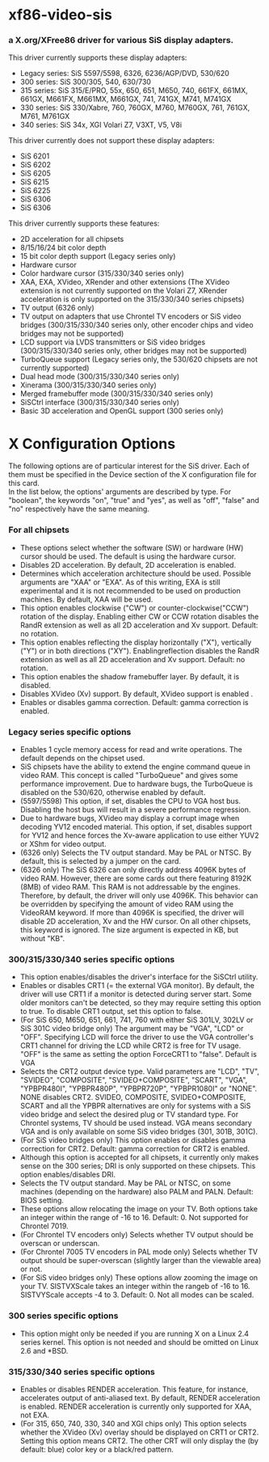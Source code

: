 # xf86-video-sis
### a X.org/XFree86 driver for various SiS display adapters.
This driver currently supports these display adapters:
-  Legacy series: SiS 5597/5598, 6326, 6236/AGP/DVD, 530/620
-  300 series: SiS 300/305, 540, 630/730
-  315 series: SiS 315/E/PRO, 55x, 650, 651, M650, 740, 661FX, 661MX, 661GX, M661FX, M661MX, M661GX, 741, 741GX, M741, M741GX
-  330 series: SiS 330/Xabre, 760, 760GX, M760, M760GX, 761, 761GX, M761, M761GX
-  340 series: SiS 34x, XGI Volari Z7, V3XT, V5, V8i

This driver currently does not support these display adapters:  
-  SiS 6201
-  SiS 6202
-  SiS 6205
-  SiS 6215
-  SiS 6225
-  SiS 6306
-  SiS 6306

This driver currently supports these features:  
-  2D acceleration for all chipsets
-  8/15/16/24 bit color depth
-  15 bit color depth support (Legacy series only)
-  Hardware cursor
-  Color hardware cursor (315/330/340 series only)
-  XAA, EXA, XVideo, XRender and other extensions (The XVideo extension is not currently supported on the Volari Z7, XRender acceleration is only supported on the 315/330/340 series chipsets)
-  TV output (6326 only)
-  TV output on adapters that use Chrontel TV encoders or SiS video bridges (300/315/330/340 series only, other encoder chips and video bridges may not be supported)
-  LCD support via LVDS transmitters or SiS video bridges (300/315/330/340 series only, other bridges may not be supported)
-  TurboQueue support (Legacy series only, the 530/620 chipsets are not currently supported)
-  Dual head mode (300/315/330/340 series only)
-  Xinerama (300/315/330/340 series only)
-  Merged framebuffer mode (300/315/330/340 series only)
-  SiSCtrl interface (300/315/330/340 series only)
-  Basic 3D acceleration and OpenGL support (300 series only)  

# X Configuration Options
The following options are of particular interest for the SiS driver. Each of them must be specified in the Device section of the X configuration file for this card.  
In the list below, the options' arguments are described by type. For "boolean", the keywords "on", "true" and "yes", as well as "off", "false" and "no" respectively have the same meaning.  
### For all chipsets
- These options select whether the software (SW) or hardware (HW) cursor should be used. The default is using the hardware cursor.
- Disables 2D acceleration. By default, 2D acceleration is enabled.
- Determines which acceleration architecture should be used. Possible arguments are "XAA" or "EXA". As of this writing, EXA is still experimental and it is not recommended to be used on production machines. By default, XAA will be used.
- This option enables clockwise ("CW") or counter-clockwise("CCW") rotation of the display. Enabling either CW or CCW rotation disables the RandR extension as well as all 2D acceleration and Xv support. Default: no rotation.
- This option enables reflecting the display horizontally ("X"), vertically ("Y") or in both directions ("XY"). Enablingreflection disables the RandR extension as well as all 2D acceleration and Xv support. Default: no rotation.
- This option enables the shadow framebuffer layer. By default, it is disabled.
- Disables XVideo (Xv) support. By default, XVideo support is enabled .
- Enables or disables gamma correction. Default: gamma correction is enabled.

### Legacy series specific options
- Enables 1 cycle memory access for read and write operations. The default depends on the chipset used.
- SiS chipsets have the ability to extend the engine command queue in video RAM. This concept is called "TurboQueue" and gives some  performance improvement. Due to hardware bugs, the TurboQueue is disabled on the 530/620, otherwise enabled by default.
- (5597/5598) This option, if set, disables the CPU to VGA host bus.  Disabling the host bus will result in a severe performance regression.
- Due to hardware bugs, XVideo may display a corrupt image when decoding YV12 encoded material. This option, if set, disables support for YV12 and hence forces the Xv-aware application to use either YUV2 or XShm for video output.
- (6326 only) Selects the TV output standard. May be PAL or NTSC. By default, this is selected by a jumper on the card.
- (6326 only) The SiS 6326 can only directly address 4096K bytes of video RAM. However, there are some cards out there featuring 8192K (8MB) of video RAM. This RAM is not addressable by the engines. Therefore, by default, the driver will only use 4096K. This behavior can be overridden by specifying the amount of video RAM using the VideoRAM keyword. If more than 4096K is specified, the driver will disable 2D acceleration, Xv and the HW cursor. On all other chipsets, this keyword is ignored. The size argument is expected in KB, but without "KB".

### 300/315/330/340 series specific options
- This option enables/disables the driver's interface for the SiSCtrl utility.
- Enables or disables CRT1 (= the external VGA monitor). By default, the driver will use CRT1 if a monitor is detected during server start. Some older monitors can't be detected, so they may require setting this option to true. To disable CRT1 output, set this option to false.
- (For SiS 650, M650, 651, 661, 741, 760 with either SiS 301LV, 302LV or SiS 301C video bridge only) The argument may be "VGA", "LCD" or "OFF".  Specifying LCD will force the driver to use the VGA controller's CRT1 channel for driving the LCD while CRT2 is free for TV usage. "OFF" is the same as setting the option ForceCRT1 to "false". Default is VGA
- Selects the CRT2 output device type. Valid parameters are "LCD", "TV", "SVIDEO", "COMPOSITE", "SVIDEO+COMPOSITE", "SCART", "VGA", "YPBPR480I", "YPBPR480P", "YPBPR720P", "YPBPR1080I" or "NONE". NONE disables CRT2.  SVIDEO, COMPOSITE, SVIDEO+COMPOSITE, SCART and all the YPBPR alternatives are only for systems with a SiS video bridge and select the desired plug or TV standard type. For Chrontel systems, TV should be used instead. VGA means secondary VGA and is only available on some SiS video bridges (301, 301B, 301C).
- (For SiS video bridges only) This option enables or disables gamma correction for CRT2. Default: gamma correction for CRT2 is enabled.
- Although this option is accepted for all chipsets, it currently only makes sense on the 300 series; DRI is only supported on these chipsets. This option enables/disables DRI.
- Selects the TV output standard. May be PAL or NTSC, on some machines (depending on the hardware) also PALM and PALN. Default: BIOS setting.
- These options allow relocating the image on your TV. Both options take an integer within the range of -16 to 16. Default: 0. Not supported for Chrontel 7019.
- (For Chrontel TV encoders only) Selects whether TV output should be overscan or underscan.
- (For Chrontel 7005 TV encoders in PAL mode only) Selects whether TV output should be super-overscan (slightly larger than the viewable area) or not.
- (For SiS video bridges only) These options allow zooming the image on your TV. SISTVXScale takes an integer within the rangeb of -16 to 16.  SISTVYScale accepts -4 to 3. Default: 0. Not all modes can be scaled.

### 300 series specific options
- This option might only be needed if you are running X on a Linux 2.4 series kernel. This option is not needed and should be omitted on Linux 2.6 and *BSD.

### 315/330/340 series specific options
- Enables or disables RENDER acceleration. This feature, for instance, accelerates output of anti-aliased text. By default, RENDER acceleration is enabled. RENDER acceleration is currently only supported for XAA, not EXA.
- (For 315, 650, 740, 330, 340 and XGI chips only) This option selects whether the XVideo (Xv) overlay should be displayed on CRT1 or CRT2. Setting this option means CRT2. The other CRT will only display the (by default: blue) color key or a black/red pattern.
      

